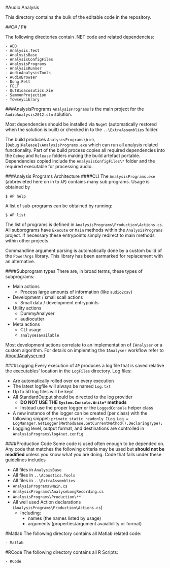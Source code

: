 #Audio Analysis

This directory contains the bulk of the editable code in the repository.

##C\# / F\# 

The following directories contain .NET code and related dependencies:


	- AED
	- Analysis.Test
	- AnalysisBase
	- AnalysisConfigFiles
	- AnalysisPrograms
	- AnalysisRunner
	- AudioAnalysisTools
	- AudioBrowser
	- Dong.Felt
	- FELT
	- QutBioacosutics.Xie
	- SammonProjection
	- TowseyLibrary

###AnalysisPrograms
`AnalysisPrograms` is the main project for the `AudioAnalysis2012.sln` solution. 

Most dependencies should be installed via `Nuget` (automatically restored when the solution is built) or checked in to the `..\ExtraAssemblies` folder.

The build produces `AnalysisPrograms\bin\[Debug|Release]\AnalysisPrograms.exe` which can run all analysis related functionality. Part of the build process copies all required dependencies into the `Debug` and `Release` folders making the build artefact portable. Dependencies copied include the `AnalysisConfigFiles\*` folder and the required executable for processing audio.

###Analysis Programs Architecture
####CLI
The `AnalysisPrograms.exe` (abbrevieted here on in to `AP`) contains many sub programs. 
Usage is obtained by

    $ AP help


A list of sub-programs can be obtained by running:

    $ AP list

The list of programs is defined in `AnalysisPrograms\Production\Actions.cs`. All subprograms have `Execute` or `Main` methods within the `AnalysisPrograms` project. If necessary these entrypoints simply redirect to main methods within other projects.

Commandline argument parsing is automatically done by a custom build of the `PowerArgs` library. This library has been earmarked for replacement with an alternative.

####Subprogram types
There are, in broad terms, these types of subprograms:

 - Main actions
	 - Process large amounts of information (like `audio2csv`)
 - Development / small scall actions
	 - Small data / development entrypoints 
 - Utility actions
	 - DummyAnalyser
	 - audiocutter
 - Meta actions
	 - CLI usage
	 - `analysesavailable`

Most development actions correlate to an implementation of `IAnalyser` or a custom algorithm. For details on implemting the `IAnalyser` workflow refer to [AboutIAnalyser.md](AboutIAnalyser.md)

####Logging
Every execution of `AP` produces a log file that is saved relative the executables' location in the `LogFiles` directory. Log files:
 
- Are automatically rolled over on every execution
- The latest logfile will always be named `Log.txt`
- Up to 50 log files will be kept
- All StandardOutput should be directed to the log provider
	- **DO NOT USE THE `System.Console.Write*` methods**
	- Instead use the proper logger or the `LoggedConsole` helper class
- A new instance of the logger can be created (per class) with the following snippet:
    `private static readonly ILog Log = LogManager.GetLogger(MethodBase.GetCurrentMethod().DeclaringType);`
- Logging level, output format, and destinations are controlled in `AnalysisPrograms\log4net.config`

####Production Code
Some code is used often enough to be depended on. Any code that matches the following criteria may be used but __should not be modified__ unless you know what you are doing. Code that falls under these guidelines includes

- All files in `AnalysisBase`
- All files in `..\Acoustics.Tools`
- All files in `..\ExtraAssemblies`
- `AnalysisPrograms\Main.cs`
- `AnalysisPrograms\AnalyseLongRecording.cs`
- `AnalysisPrograms\Production\**`
- All well used Action declarations (`AnalysisPrograms\Production\Actions.cs`)
	- Including: 
		- names (the names listed by usage)
		- arguments (properties/argument avaialbility or format)


#Matlab
The following directory contains all Matlab related code:

    - Matlab

#RCode
The following directory contains all R Scripts:

    - RCode